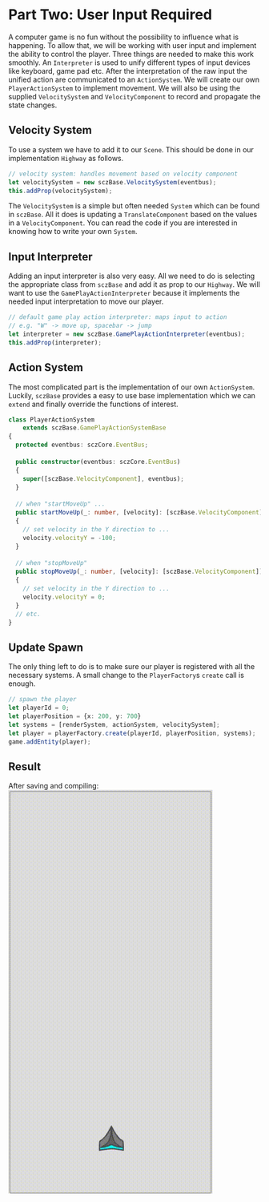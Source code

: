 # Part Two: User Input Required
A computer game is no fun without the possibility to influence what is happening. To allow that, we will be working with user input and implement the ability to control the player. Three things are needed to make this work smoothly. An `Interpreter` is used to unify different types of input devices like keyboard, game pad etc. After the interpretation of the raw input the unified action are communicated to an `ActionSystem`. We will create our own `PlayerActionSystem` to implement movement. We will also be using the supplied `VelocitySystem` and `VelocityComponent` to record and propagate the state changes.

## Velocity System
To use a system we have to add it to our `Scene`. This should be done in our implementation `Highway` as follows.  
```typescript
// velocity system: handles movement based on velocity component
let velocitySystem = new sczBase.VelocitySystem(eventbus);
this.addProp(velocitySystem);
```
The `VelocitySystem` is a simple but often needed `System` which can be found in `sczBase`. All it does is updating a `TranslateComponent` based on the values in a `VelocityComponent`. You can read the code if you are interested in knowing how to write your own `System`.

## Input Interpreter
Adding an input interpreter is also very easy. All we need to do is selecting the appropriate class from `sczBase` and add it as prop to our `Highway`.
We will want to use the `GamePlayActionInterpreter` because it implements the needed input interpretation to move our player.
```typescript
// default game play action interpreter: maps input to action
// e.g. "W" -> move up, spacebar -> jump
let interpreter = new sczBase.GamePlayActionInterpreter(eventbus);
this.addProp(interpreter);
```

## Action System
The most complicated part is the implementation of our own `ActionSystem`.  
Luckily, `sczBase` provides a easy to use base implementation which we can `extend` and finally override the functions of interest.  

```typescript
class PlayerActionSystem
    extends sczBase.GamePlayActionSystemBase
{
  protected eventbus: sczCore.EventBus;

  public constructor(eventbus: sczCore.EventBus)
  {
    super([sczBase.VelocityComponent], eventbus);
  }

  // when "startMoveUp" ...
  public startMoveUp(_: number, [velocity]: [sczBase.VelocityComponent])
  {
    // set velocity in the Y direction to ...
    velocity.velocityY = -100;
  }

  // when "stopMoveUp"
  public stopMoveUp(_: number, [velocity]: [sczBase.VelocityComponent])
  {
    // set velocity in the Y direction to ...
    velocity.velocityY = 0;
  }
  // etc.
}
```

## Update Spawn
The only thing left to do is to make sure our player is registered with all the necessary systems.  A small change to the `PlayerFactory`s `create` call is enough.
```typescript
// spawn the player
let playerId = 0;
let playerPosition = {x: 200, y: 700}
let systems = [renderSystem, actionSystem, velocitySystem];
let player = playerFactory.create(playerId, playerPosition, systems);
game.addEntity(player);
```

## Result
After saving and compiling:  
![part two demo gif](part2.gif)
